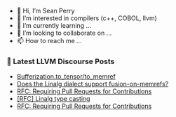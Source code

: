 - 👋 Hi, I’m Sean Perry
- 👀 I’m interested in compilers (c++, COBOL, llvm)
- 🌱 I’m currently learning ...
- 💞️ I’m looking to collaborate on ...
- 📫 How to reach me ...

<!---
s66perry/s66perry is a ✨ special ✨ repository because its `README.md` (this file) appears on your GitHub profile.
You can click the Preview link to take a look at your changes.
--->
### 📕 Latest LLVM Discourse Posts

<!-- DISCOURSE-LLVM:START -->
- [Bufferization.to_tensor/to_memref](https://discourse.llvm.org/t/bufferization-to-tensor-to-memref/78619#post_2)
- [Does the Linalg dialect support fusion-on-memrefs?](https://discourse.llvm.org/t/does-the-linalg-dialect-support-fusion-on-memrefs/78654#post_4)
- [RFC: Requiring Pull Requests for Contributions](https://discourse.llvm.org/t/rfc-requiring-pull-requests-for-contributions/78609?page=2#post_38)
- [[RFC] Linalg type casting](https://discourse.llvm.org/t/rfc-linalg-type-casting/78641#post_7)
- [RFC: Requiring Pull Requests for Contributions](https://discourse.llvm.org/t/rfc-requiring-pull-requests-for-contributions/78609?page=2#post_37)
<!-- DISCOURSE-LLVM:END -->
